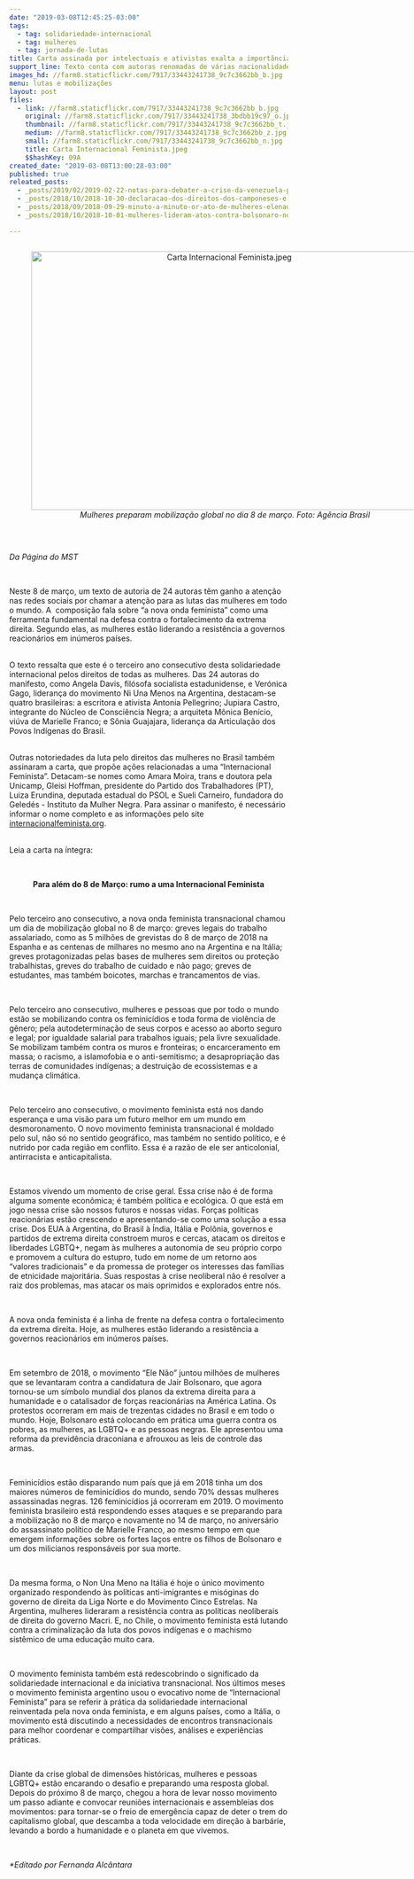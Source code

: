 ```yaml
---
date: "2019-03-08T12:45:25-03:00"
tags:
  - tag: solidariedade-internacional
  - tag: mulheres
  - tag: jornada-de-lutas
title: Carta assinada por intelectuais e ativistas exalta a importância do 8 de março
support_line: Texto conta com autoras renomadas de várias nacionalidades e reforça a importância de uma visão transnacional
images_hd: //farm8.staticflickr.com/7917/33443241738_9c7c3662bb_b.jpg
menu: lutas e mobilizações
layout: post
files:
  - link: //farm8.staticflickr.com/7917/33443241738_9c7c3662bb_b.jpg
    original: //farm8.staticflickr.com/7917/33443241738_3bdbb19c97_o.jpg
    thumbnail: //farm8.staticflickr.com/7917/33443241738_9c7c3662bb_t.jpg
    medium: //farm8.staticflickr.com/7917/33443241738_9c7c3662bb_z.jpg
    small: //farm8.staticflickr.com/7917/33443241738_9c7c3662bb_n.jpg
    title: Carta Internacional Feminista.jpeg
    $$hashKey: 09A
created_date: "2019-03-08T13:00:28-03:00"
published: true
releated_posts:
  - _posts/2019/02/2019-02-22-notas-para-debater-a-crise-da-venezuela-por-joao-pedro-stedile.md
  - _posts/2018/10/2018-10-30-declaracao-dos-direitos-dos-camponeses-e-apresentada-a-assembleia-geral-da-onu.md
  - _posts/2018/09/2018-09-29-minuto-a-minuto-or-ato-de-mulheres-elenao-no-brasil-e-no-mundo.md
  - _posts/2018/10/2018-10-01-mulheres-lideram-atos-contra-bolsonaro-no-brasil-e-no-mundo.md

---
```

<div style="text-align:center">
<figure class="image" style="display:inline-block"><img alt="Carta Internacional Feminista.jpeg" height="467" src="//farm8.staticflickr.com/7917/33443241738_9c7c3662bb_b.jpg" width="700" />
<figcaption><em>Mulheres preparam mobiliza&ccedil;&atilde;o global no dia 8 de mar&ccedil;o. Foto: Ag&ecirc;ncia Brasil</em></figcaption>
</figure>
</div>

<p>&nbsp;</p>

<p><em>Da P&aacute;gina do MST</em></p>

<p>&nbsp;</p>

<p>Neste 8 de mar&ccedil;o, um texto de autoria de 24 autoras t&ecirc;m ganho a aten&ccedil;&atilde;o nas redes sociais por chamar a aten&ccedil;&atilde;o para as lutas das mulheres em todo o mundo. A&nbsp; composi&ccedil;&atilde;o fala sobre &ldquo;a nova onda feminista&rdquo; como uma ferramenta fundamental na defesa contra o fortalecimento da extrema direita. Segundo elas, as mulheres est&atilde;o liderando a resist&ecirc;ncia a governos reacion&aacute;rios em in&uacute;meros pa&iacute;ses.</p>

<p><br />
O texto ressalta que este &eacute; o terceiro ano consecutivo desta solidariedade internacional pelos direitos de todas as mulheres. Das 24 autoras do manifesto, como Angela Davis, fil&oacute;sofa socialista estadunidense, e Ver&oacute;nica Gago, lideran&ccedil;a do movimento Ni Una Menos na Argentina, destacam-se quatro brasileiras: a escritora e ativista Antonia Pellegrino; Jupiara Castro, integrante do N&uacute;cleo de Consci&ecirc;ncia Negra; a arquiteta M&ocirc;nica Ben&iacute;cio, vi&uacute;va de Marielle Franco; e S&ocirc;nia Guajajara, lideran&ccedil;a da Articula&ccedil;&atilde;o dos Povos Ind&iacute;genas do Brasil.</p>

<p><br />
Outras notoriedades da luta pelo direitos das mulheres no Brasil tamb&eacute;m assinaram a carta, que prop&otilde;e a&ccedil;&otilde;es relacionadas a uma &ldquo;Internacional Feminista&rdquo;. Detacam-se nomes como Amara Moira, trans e doutora pela Unicamp, Gleisi Hoffman, presidente do Partido dos Trabalhadores (PT), Luiza Erundina, deputada estadual do PSOL e Sueli Carneiro, fundadora do Geled&eacute;s - Instituto da Mulher Negra. Para assinar o manifesto, &eacute; necess&aacute;rio informar o nome completo e as informa&ccedil;&otilde;es pelo site<a href="https://www.internacionalfeminista.org/"> internacionalfeminista.org</a>.</p>

<p><br />
Leia a carta na &iacute;ntegra:</p>

<p>&nbsp;</p>

<p style="text-align: center;"><strong>Para al&eacute;m do 8 de Mar&ccedil;o: rumo a uma Internacional Feminista</strong></p>

<p>&nbsp;</p>

<p>Pelo terceiro ano consecutivo, a nova onda feminista transnacional chamou um dia de mobiliza&ccedil;&atilde;o global no 8 de mar&ccedil;o: greves legais do trabalho assalariado, como as 5 milh&otilde;es de grevistas do 8 de mar&ccedil;o de 2018 na Espanha e as centenas de milhares no mesmo ano na Argentina e na It&aacute;lia; greves protagonizadas pelas bases de mulheres sem direitos ou prote&ccedil;&atilde;o trabalhistas, greves do trabalho de cuidado e n&atilde;o pago; greves de estudantes, mas tamb&eacute;m boicotes, marchas e trancamentos de vias.</p>

<p>&nbsp;</p>

<p>Pelo terceiro ano consecutivo, mulheres e pessoas que por todo o mundo est&atilde;o se mobilizando contra os feminic&iacute;dios e toda forma de viol&ecirc;ncia de g&ecirc;nero; pela autodetermina&ccedil;&atilde;o de seus corpos e acesso ao aborto seguro e legal; por igualdade salarial para trabalhos iguais; pela livre sexualidade. Se mobilizam tamb&eacute;m contra os muros e fronteiras; o encarceramento em massa; o racismo, a islamofobia e o anti-semitismo; a desapropria&ccedil;&atilde;o das terras de comunidades ind&iacute;genas; a destrui&ccedil;&atilde;o de ecossistemas e a mudan&ccedil;a clim&aacute;tica.</p>

<p>&nbsp;</p>

<p>Pelo terceiro ano consecutivo, o movimento feminista est&aacute; nos dando esperan&ccedil;a e uma vis&atilde;o para um futuro melhor em um mundo em desmoronamento. O novo movimento feminista transnacional &eacute; moldado pelo sul, n&atilde;o s&oacute; no sentido geogr&aacute;fico, mas tamb&eacute;m no sentido pol&iacute;tico, e &eacute; nutrido por cada regi&atilde;o em conflito. Essa &eacute; a raz&atilde;o de ele ser anticolonial, antirracista e anticapitalista.</p>

<p>&nbsp;</p>

<p>Estamos vivendo um momento de crise geral. Essa crise n&atilde;o &eacute; de forma alguma somente econ&ocirc;mica; &eacute; tamb&eacute;m pol&iacute;tica e ecol&oacute;gica. O que est&aacute; em jogo nessa crise s&atilde;o nossos futuros e nossas vidas. For&ccedil;as pol&iacute;ticas reacion&aacute;rias est&atilde;o crescendo e apresentando-se como uma solu&ccedil;&atilde;o a essa crise. Dos EUA &agrave; Argentina, do Brasil &agrave; &Iacute;ndia, It&aacute;lia e Pol&ocirc;nia, governos e partidos de extrema direita constroem muros e cercas, atacam os direitos e liberdades LGBTQ+, negam &agrave;s mulheres a autonomia de seu pr&oacute;prio corpo e promovem a cultura do estupro, tudo em nome de um retorno aos &ldquo;valores tradicionais&rdquo; e da promessa de proteger os interesses das fam&iacute;lias de etnicidade majorit&aacute;ria. Suas respostas &agrave; crise neoliberal n&atilde;o &eacute; resolver a raiz dos problemas, mas atacar os mais oprimidos e explorados entre n&oacute;s.</p>

<p>&nbsp;</p>

<p>A nova onda feminista &eacute; a linha de frente na defesa contra o fortalecimento da extrema direita. Hoje, as mulheres est&atilde;o liderando a resist&ecirc;ncia a governos reacion&aacute;rios em in&uacute;meros pa&iacute;ses.</p>

<p>&nbsp;</p>

<p>Em setembro de 2018, o movimento &ldquo;Ele N&atilde;o&rdquo; juntou milh&otilde;es de mulheres que se levantaram contra a candidatura de Jair Bolsonaro, que agora tornou-se um s&iacute;mbolo mundial dos planos da extrema direita para a humanidade e o catalisador de for&ccedil;as reacion&aacute;rias na Am&eacute;rica Latina. Os protestos ocorreram em mais de trezentas cidades no Brasil e em todo o mundo. Hoje, Bolsonaro est&aacute; colocando em pr&aacute;tica uma guerra contra os pobres, as mulheres, as LGBTQ+ e as pessoas negras. Ele apresentou uma reforma da previd&ecirc;ncia draconiana e afrouxou as leis de controle das armas.</p>

<p>&nbsp;</p>

<p>Feminic&iacute;dios est&atilde;o disparando num pa&iacute;s que j&aacute; em 2018 tinha um dos maiores n&uacute;meros de feminic&iacute;dios do mundo, sendo 70% dessas mulheres assassinadas negras. 126 feminic&iacute;dios j&aacute; ocorreram em 2019. O movimento feminista brasileiro est&aacute; respondendo esses ataques e se preparando para a mobiliza&ccedil;&atilde;o no 8 de mar&ccedil;o e novamente no 14 de mar&ccedil;o, no anivers&aacute;rio do assassinato pol&iacute;tico de Marielle Franco, ao mesmo tempo em que emergem informa&ccedil;&otilde;es sobre os fortes la&ccedil;os entre os filhos de Bolsonaro e um dos milicianos respons&aacute;veis por sua morte.</p>

<p>&nbsp;</p>

<p>Da mesma forma, o Non Una Meno na It&aacute;lia &eacute; hoje o &uacute;nico movimento organizado respondendo &agrave;s pol&iacute;ticas anti-imigrantes e mis&oacute;ginas do governo de direita da Liga Norte e do Movimento Cinco Estrelas. Na Argentina, mulheres lideraram a resist&ecirc;ncia contra as pol&iacute;ticas neoliberais de direita do governo Macri. E, no Chile, o movimento feminista est&aacute; lutando contra a criminaliza&ccedil;&atilde;o da luta dos povos ind&iacute;genas e o machismo sist&ecirc;mico de uma educa&ccedil;&atilde;o muito cara.</p>

<p>&nbsp;</p>

<p>O movimento feminista tamb&eacute;m est&aacute; redescobrindo o significado da solidariedade internacional e da iniciativa transnacional. Nos &uacute;ltimos meses o movimento feminista argentino usou o evocativo nome de &ldquo;Internacional Feminista&rdquo; para se referir &agrave; pr&aacute;tica da solidariedade internacional reinventada pela nova onda feminista, e em alguns pa&iacute;ses, como a It&aacute;lia, o movimento est&aacute; discutindo a necessidades de encontros transnacionais para melhor coordenar e compartilhar vis&otilde;es, an&aacute;lises e experi&ecirc;ncias pr&aacute;ticas.</p>

<p>&nbsp;</p>

<p>Diante da crise global de dimens&otilde;es hist&oacute;ricas, mulheres e pessoas LGBTQ+ est&atilde;o encarando o desafio e preparando uma resposta global. Depois do pr&oacute;ximo 8 de mar&ccedil;o, chegou a hora de levar nosso movimento um passo adiante e convocar reuni&otilde;es internacionais e assembleias dos movimentos: para tornar-se o freio de emerg&ecirc;ncia capaz de deter o trem do capitalismo global, que descamba a toda velocidade em dire&ccedil;&atilde;o &agrave; barb&aacute;rie, levando a bordo a humanidade e o planeta em que vivemos.</p>

<p>&nbsp;</p>

<p><em>*Editado por Fernanda Alc&acirc;ntara</em></p>
